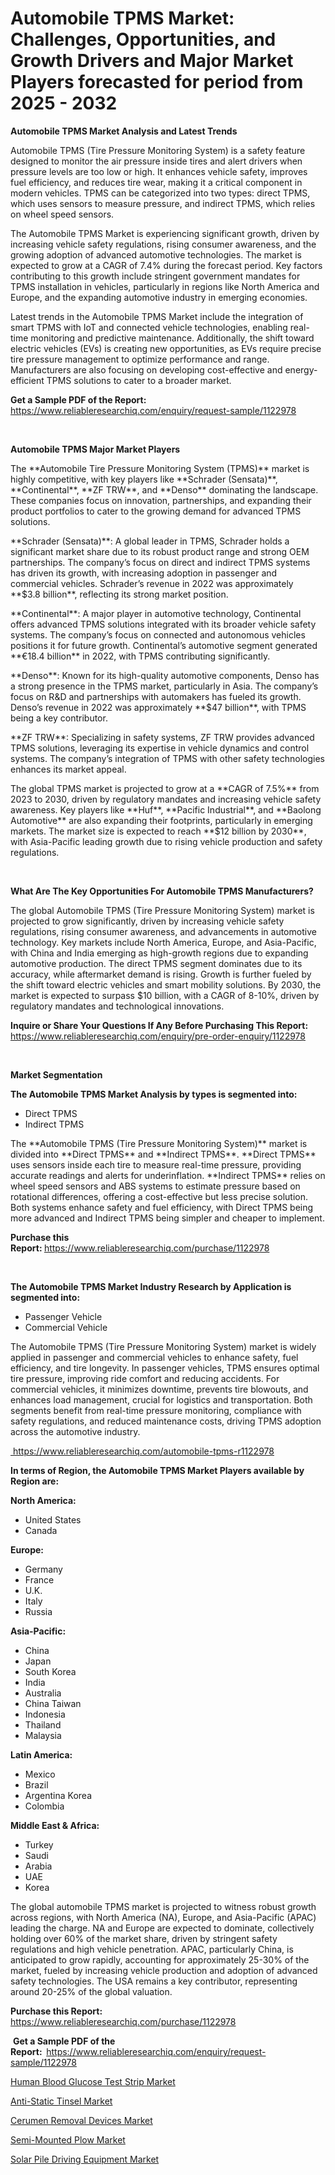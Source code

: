 <p><h1>Automobile TPMS Market: Challenges, Opportunities, and Growth Drivers and Major Market Players forecasted for period from 2025 - 2032</h1></p><p><strong>Automobile TPMS Market Analysis and Latest Trends</strong></p>
<p><p>Automobile TPMS (Tire Pressure Monitoring System) is a safety feature designed to monitor the air pressure inside tires and alert drivers when pressure levels are too low or high. It enhances vehicle safety, improves fuel efficiency, and reduces tire wear, making it a critical component in modern vehicles. TPMS can be categorized into two types: direct TPMS, which uses sensors to measure pressure, and indirect TPMS, which relies on wheel speed sensors.</p><p>The Automobile TPMS Market is experiencing significant growth, driven by increasing vehicle safety regulations, rising consumer awareness, and the growing adoption of advanced automotive technologies. The market is expected to grow at a CAGR of 7.4% during the forecast period. Key factors contributing to this growth include stringent government mandates for TPMS installation in vehicles, particularly in regions like North America and Europe, and the expanding automotive industry in emerging economies.</p><p>Latest trends in the Automobile TPMS Market include the integration of smart TPMS with IoT and connected vehicle technologies, enabling real-time monitoring and predictive maintenance. Additionally, the shift toward electric vehicles (EVs) is creating new opportunities, as EVs require precise tire pressure management to optimize performance and range. Manufacturers are also focusing on developing cost-effective and energy-efficient TPMS solutions to cater to a broader market.</p></p>
<p><strong>Get a Sample PDF of the Report:&nbsp;</strong> <a href="https://www.reliableresearchiq.com/enquiry/request-sample/1122978?utm_campaign=2174&utm_medium=2&utm_source=Github&utm_content=ia&utm_term=24012025&utm_id=automobile-tpms">https://www.reliableresearchiq.com/enquiry/request-sample/1122978</a></p>
<p>&nbsp;</p>
<p><strong>Automobile TPMS Major Market Players</strong></p>
<p><p>The **Automobile Tire Pressure Monitoring System (TPMS)** market is highly competitive, with key players like **Schrader (Sensata)**, **Continental**, **ZF TRW**, and **Denso** dominating the landscape. These companies focus on innovation, partnerships, and expanding their product portfolios to cater to the growing demand for advanced TPMS solutions.</p><p>**Schrader (Sensata)**: A global leader in TPMS, Schrader holds a significant market share due to its robust product range and strong OEM partnerships. The company’s focus on direct and indirect TPMS systems has driven its growth, with increasing adoption in passenger and commercial vehicles. Schrader’s revenue in 2022 was approximately **$3.8 billion**, reflecting its strong market position.</p><p>**Continental**: A major player in automotive technology, Continental offers advanced TPMS solutions integrated with its broader vehicle safety systems. The company’s focus on connected and autonomous vehicles positions it for future growth. Continental’s automotive segment generated **€18.4 billion** in 2022, with TPMS contributing significantly.</p><p>**Denso**: Known for its high-quality automotive components, Denso has a strong presence in the TPMS market, particularly in Asia. The company’s focus on R&D and partnerships with automakers has fueled its growth. Denso’s revenue in 2022 was approximately **$47 billion**, with TPMS being a key contributor.</p><p>**ZF TRW**: Specializing in safety systems, ZF TRW provides advanced TPMS solutions, leveraging its expertise in vehicle dynamics and control systems. The company’s integration of TPMS with other safety technologies enhances its market appeal.</p><p>The global TPMS market is projected to grow at a **CAGR of 7.5%** from 2023 to 2030, driven by regulatory mandates and increasing vehicle safety awareness. Key players like **Huf**, **Pacific Industrial**, and **Baolong Automotive** are also expanding their footprints, particularly in emerging markets. The market size is expected to reach **$12 billion by 2030**, with Asia-Pacific leading growth due to rising vehicle production and safety regulations.</p></p>
<p>&nbsp;</p>
<p><strong>What Are The Key Opportunities For Automobile TPMS Manufacturers?</strong></p>
<p><p>The global Automobile TPMS (Tire Pressure Monitoring System) market is projected to grow significantly, driven by increasing vehicle safety regulations, rising consumer awareness, and advancements in automotive technology. Key markets include North America, Europe, and Asia-Pacific, with China and India emerging as high-growth regions due to expanding automotive production. The direct TPMS segment dominates due to its accuracy, while aftermarket demand is rising. Growth is further fueled by the shift toward electric vehicles and smart mobility solutions. By 2030, the market is expected to surpass $10 billion, with a CAGR of 8-10%, driven by regulatory mandates and technological innovations.</p></p>
<p><strong>Inquire or Share Your Questions If Any Before Purchasing This Report:</strong> <a href="https://www.reliableresearchiq.com/enquiry/pre-order-enquiry/1122978?utm_campaign=2174&utm_medium=2&utm_source=Github&utm_content=ia&utm_term=24012025&utm_id=automobile-tpms">https://www.reliableresearchiq.com/enquiry/pre-order-enquiry/1122978</a></p>
<p>&nbsp;</p>
<p><strong>Market Segmentation</strong></p>
<p><strong>The Automobile TPMS Market Analysis by types is segmented into:</strong></p>
<p><ul><li>Direct TPMS</li><li>Indirect TPMS</li></ul></p>
<p><p>The **Automobile TPMS (Tire Pressure Monitoring System)** market is divided into **Direct TPMS** and **Indirect TPMS**. **Direct TPMS** uses sensors inside each tire to measure real-time pressure, providing accurate readings and alerts for underinflation. **Indirect TPMS** relies on wheel speed sensors and ABS systems to estimate pressure based on rotational differences, offering a cost-effective but less precise solution. Both systems enhance safety and fuel efficiency, with Direct TPMS being more advanced and Indirect TPMS being simpler and cheaper to implement.</p></p>
<p><strong>Purchase this Report:&nbsp;</strong><a href="https://www.reliableresearchiq.com/purchase/1122978?utm_campaign=2174&utm_medium=2&utm_source=Github&utm_content=ia&utm_term=24012025&utm_id=automobile-tpms">https://www.reliableresearchiq.com/purchase/1122978</a></p>
<p>&nbsp;</p>
<p><strong>The Automobile TPMS Market Industry Research by Application is segmented into:</strong></p>
<p><ul><li>Passenger Vehicle</li><li>Commercial Vehicle</li></ul></p>
<p><p>The Automobile TPMS (Tire Pressure Monitoring System) market is widely applied in passenger and commercial vehicles to enhance safety, fuel efficiency, and tire longevity. In passenger vehicles, TPMS ensures optimal tire pressure, improving ride comfort and reducing accidents. For commercial vehicles, it minimizes downtime, prevents tire blowouts, and enhances load management, crucial for logistics and transportation. Both segments benefit from real-time pressure monitoring, compliance with safety regulations, and reduced maintenance costs, driving TPMS adoption across the automotive industry.</p></p>
<p><a href="https://www.reliableresearchiq.com/automobile-tpms-r1122978?utm_campaign=2174&utm_medium=2&utm_source=Github&utm_content=ia&utm_term=24012025&utm_id=automobile-tpms">&nbsp;https://www.reliableresearchiq.com/automobile-tpms-r1122978</a></p>
<p><strong>In terms of Region, the Automobile TPMS Market Players available by Region are:</strong></p>
<p>
    <p> <strong> North America: </strong>
        <ul>
            <li>United States</li>
            <li>Canada</li>
        </ul>
        </p> 
    <p> <strong> Europe: </strong>
        <ul>
            <li>Germany</li>
            <li>France</li>
            <li>U.K.</li>
            <li>Italy</li>
            <li>Russia</li>
        </ul>
        </p> 
    <p> <strong> Asia-Pacific: </strong>
        <ul>
            <li>China</li>
            <li>Japan</li>
            <li>South Korea</li>
            <li>India</li>
            <li>Australia</li>
            <li>China Taiwan</li>
            <li>Indonesia</li>
            <li>Thailand</li>
            <li>Malaysia</li>
        </ul>
        </p> 
    <p> <strong> Latin America: </strong>
        <ul>
            <li>Mexico</li>
            <li>Brazil</li>
            <li>Argentina Korea</li>
            <li>Colombia</li>
        </ul>
        </p> 
    <p> <strong> Middle East & Africa: </strong>
        <ul>
            <li>Turkey</li>
            <li>Saudi</li>
            <li>Arabia</li>
            <li>UAE</li>
            <li>Korea</li>
        </ul>
    </p>
    </p>
<p><p>The global automobile TPMS market is projected to witness robust growth across regions, with North America (NA), Europe, and Asia-Pacific (APAC) leading the charge. NA and Europe are expected to dominate, collectively holding over 60% of the market share, driven by stringent safety regulations and high vehicle penetration. APAC, particularly China, is anticipated to grow rapidly, accounting for approximately 25-30% of the market, fueled by increasing vehicle production and adoption of advanced safety technologies. The USA remains a key contributor, representing around 20-25% of the global valuation.</p></p>
<p><strong>Purchase this Report: </strong><a href="https://www.reliableresearchiq.com/purchase/1122978?utm_campaign=2174&utm_medium=2&utm_source=Github&utm_content=ia&utm_term=24012025&utm_id=automobile-tpms">https://www.reliableresearchiq.com/purchase/1122978</a></p>
<p>&nbsp;<strong>Get a Sample PDF of the Report:&nbsp;&nbsp;</strong><a href="https://www.reliableresearchiq.com/enquiry/request-sample/1122978?utm_campaign=2174&utm_medium=2&utm_source=Github&utm_content=ia&utm_term=24012025&utm_id=automobile-tpms">https://www.reliableresearchiq.com/enquiry/request-sample/1122978</a></p>
<p><strong></strong></p>
<p><p><a href="https://www.linkedin.com/pulse/human-blood-glucose-test-strip-market-size-value-report-xmlfc?utm_campaign=2174&utm_medium=2&utm_source=Github&utm_content=ia&utm_term=24012025&utm_id=automobile-tpms">Human Blood Glucose Test Strip Market</a></p><p><a href="https://www.linkedin.com/pulse/anti-static-tinsel-market-growth-insights-sales-channels-pvwuf?utm_campaign=2174&utm_medium=2&utm_source=Github&utm_content=ia&utm_term=24012025&utm_id=automobile-tpms">Anti-Static Tinsel Market</a></p><p><a href="https://www.linkedin.com/pulse/understanding-cerumen-removal-devices-market-comprehensive-dhndc?utm_campaign=2174&utm_medium=2&utm_source=Github&utm_content=ia&utm_term=24012025&utm_id=automobile-tpms">Cerumen Removal Devices Market</a></p><p><a href="https://www.linkedin.com/pulse/regional-segment-trends-semi-mounted-plow-market-2025-2032-nqkfe?utm_campaign=2174&utm_medium=2&utm_source=Github&utm_content=ia&utm_term=24012025&utm_id=automobile-tpms">Semi-Mounted Plow Market</a></p><p><a href="https://www.linkedin.com/pulse/sales-projections-analysis-solar-pile-driving-equipment-market-qifke?utm_campaign=2174&utm_medium=2&utm_source=Github&utm_content=ia&utm_term=24012025&utm_id=automobile-tpms">Solar Pile Driving Equipment Market</a></p></p>